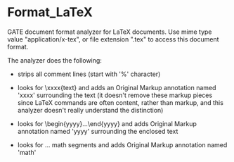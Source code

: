 Format_LaTeX
============

GATE document format analyzer for LaTeX documents. Use mime type value "application/x-tex", or file extension ".tex" to access this document format. 

The analyzer does the following:

* strips all comment lines (start with '%' character)

* looks for \xxxx{text} and adds an Original Markup annotation named 'xxxx' surrounding the text (it doesn't remove these markup pieces since LaTeX commands are often content, rather than markup, and this analyzer doesn't really understand the distinction)

* looks for \begin{yyyy}...\end{yyyy} and adds Original Markup annotation named 'yyyy' surrounding the enclosed text

* looks for $...$ math segments and adds Original Markup annotation named 'math'
